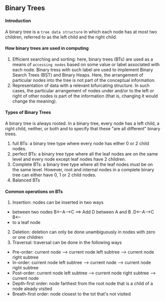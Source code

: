 ## Binary Trees
#### Introduction
A binary tree is a `tree data structure` in which each node has at most two children, referred to as the left child and the right child.

#### How binary trees are used in computing
1. Efficient searching and sorting: here, binary trees (BTs) are used as a means of `accessing nodes` based on some value or label associated with each node. Binary tress with such label are used to implement Binary Search Trees (BST) and Binary Heaps.
Here, the arrangement of particular nodes into the tree is not part of the conceptual information.
2. Representation of data with a relevant bifurcating structure. In such cases, the particular arrangement of nodes under and/or to the left or right of other nodes is part of the information (that is, changing it would change the meaning).

#### Types of Binary Trees
A binary tree is always rooted. In a binary tree, every node has a left child, a right child, neither, or both and to specify that these "are all different" binary trees.
1. full BTs: a binary tree type where every node has either 0 or 2 child nodes.
2. perfect BTs: a binary tree type where all the leaf nodes are on the same level and every node except leaf nodes have 2 children.
3. Complete BTs: a binary tree type where all the leaf nodes must be on the same level. However, root and internal nodes in a complete binary tree can either have 0, 1 or 2 child nodes.
4. Balanced BTs

#### Common operations on BTs
1. Insertion: nodes can be inserted in two ways
- between two nodes
		B<--A-->C ==> Add D between A and B
		.D<--A-->C
	    B<--
- to a leaf node
2. Deletion: deletion can only be done unambiguously in nodes with zero or one children
3. Traversal: traversal can be done in the following ways
- Pre-order: current node --> current node left subtree --> current node right subtree
- In-order: current node left subtree --> current node --> current node right subtree
- Post-order: current node left subtree --> current node right subtree --> current node
- Depth-first order: node farthest from the root node that is a child of a node aleady visited
- Breath-first order: node closest to the tot that's not visited
